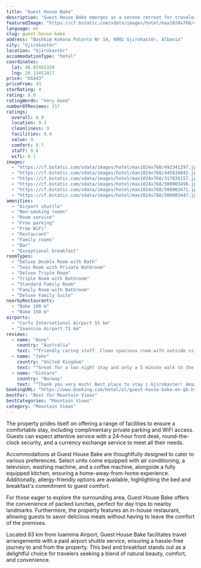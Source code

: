 ```yaml
---
title: "Guest House Bake"
description: "Guest House Bake emerges as a serene retreat for travelers seeking the tranquility of mountain views and the convenience of modern amenities."
featuredImage: "https://cf.bstatic.com/xdata/images/hotel/max1024x768/492341297.jpg?k=4e8aaa609e881724947eb96a8271d3706393d98bfcf6d3ed115a34d81465abb1&o=&hp=1"
language: en
slug: guest-house-bake
address: "Bashkim Kokona Palorto Nr 14, 6001 Gjirokastër, Albania"
city: "Gjirokastër"
location: "Gjirokastër"
accommodationType: "hotel"
coordinates:
  lat: 40.07455339
  lng: 20.13451017
price: "US$43"
priceFrom: 43
starRating: 4
rating: 8.9
ratingWords: "Very Good"
numberOfReviews: 217
ratings:
  overall: 8.9
  location: 9.3
  cleanliness: 9
  facilities: 8.4
  value: 9
  comfort: 8.7
  staff: 9.6
  wifi: 8.1
images:
  - "https://cf.bstatic.com/xdata/images/hotel/max1024x768/492341297.jpg?k=4e8aaa609e881724947eb96a8271d3706393d98bfcf6d3ed115a34d81465abb1&o=&hp=1"
  - "https://cf.bstatic.com/xdata/images/hotel/max1024x768/445834842.jpg?k=8fd1b741b2c7a5507da491b824bc071716f304ce660f385c914822a9d2a6eaf1&o=&hp=1"
  - "https://cf.bstatic.com/xdata/images/hotel/max1024x768/317826157.jpg?k=e6f7d9358d121abf8e38801c9b99d8ebed9e410a672724b2c541f16c5b354151&o=&hp=1"
  - "https://cf.bstatic.com/xdata/images/hotel/max1024x768/500903496.jpg?k=d9a2a0c19c571578a02b7d0225c93976aa9a28ec068868affa96ee23cf6db290&o=&hp=1"
  - "https://cf.bstatic.com/xdata/images/hotel/max1024x768/500903471.jpg?k=453804c9fbf0217a50577d67f6b568340877a35bfcdd0341757dd689bac08172&o=&hp=1"
  - "https://cf.bstatic.com/xdata/images/hotel/max1024x768/500903447.jpg?k=eb333ecb6f8677539cfb7826963b41760368a5aad94c00b66a7002093c118c9b&o=&hp=1"
amenities:
  - "Airport shuttle"
  - "Non-smoking rooms"
  - "Room service"
  - "Free parking"
  - "Free WiFi"
  - "Restaurant"
  - "Family rooms"
  - "Bar"
  - "Exceptional breakfast"
roomTypes:
  - "Deluxe Double Room with Bath"
  - "Twin Room with Private Bathroom"
  - "Deluxe Triple Room"
  - "Triple Room with Bathroom"
  - "Standard Family Room"
  - "Family Room with Bathroom"
  - "Deluxe Family Suite"
nearbyRestaurants:
  - "Bake 100 m"
  - "Bake 150 m"
airports:
  - "Corfu International Airport 55 km"
  - "Ioannina Airport 71 km"
reviews:
  - name: "Anne"
    country: "Australia"
    text: "“Friendly caring staff. Clean spacious room with outside sitting area. Lovely view”"
  - name: "John"
    country: "United Kingdom"
    text: "“Great for a two night stay and only a 5 minute walk to the old town. Views from the terrace are amazing”"
  - name: "Gintare"
    country: "Norway"
    text: "“Thank you very much! Best place to stay i Gjirokaster! Amazing view from the roof, lovely staff, home made brakfast! Lovely 🥰 Rooms is big, ac working good, everything what you need! Thank you, thank you, thank you 🙏🏻”"
bookingURL: "https://www.booking.com/hotel/al/guest-house-bake.en-gb.html?aid=8035640"
bestFor: "Best for Mountain Views"
bestCategories: "Mountain Views"
category: "Mountain Views"
---
```


The property prides itself on offering a range of facilities to ensure a comfortable stay, including complimentary private parking and WiFi access. Guests can expect attentive service with a 24-hour front desk, round-the-clock security, and a currency exchange service to meet all their needs.

Accommodations at Guest House Bake are thoughtfully designed to cater to various preferences. Select units come equipped with air conditioning, a television, washing machine, and a coffee machine, alongside a fully equipped kitchen, ensuring a home-away-from-home experience. Additionally, allergy-friendly options are available, highlighting the bed and breakfast's commitment to guest comfort.

For those eager to explore the surrounding area, Guest House Bake offers the convenience of packed lunches, perfect for day trips to nearby landmarks. Furthermore, the property features an in-house restaurant, allowing guests to savor delicious meals without having to leave the comfort of the premises.

Located 83 km from Ioannina Airport, Guest House Bake facilitates travel arrangements with a paid airport shuttle service, ensuring a hassle-free journey to and from the property. This bed and breakfast stands out as a delightful choice for travelers seeking a blend of natural beauty, comfort, and convenience.